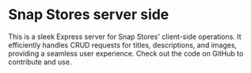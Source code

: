 # Snap Stores server side
 This is a sleek Express server for Snap Stores' client-side operations. It efficiently handles CRUD requests for titles, descriptions, and images, providing a seamless user experience. Check out the code on GitHub to contribute and use.
